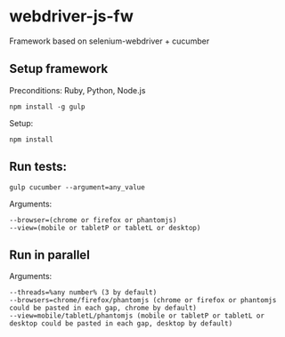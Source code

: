 # webdriver-js-fw

Framework based on selenium-webdriver + cucumber

## Setup framework

Preconditions: Ruby, Python, Node.js

    npm install -g gulp

Setup:

    npm install

## Run tests:

    gulp cucumber --argument=any_value

Arguments:

    --browser=(chrome or firefox or phantomjs)
    --view=(mobile or tabletP or tabletL or desktop)

## Run in parallel

Arguments:

    --threads=%any number% (3 by default)
    --browsers=chrome/firefox/phantomjs (chrome or firefox or phantomjs could be pasted in each gap, chrome by default)
    --view=mobile/tabletL/phantomjs (mobile or tabletP or tabletL or desktop could be pasted in each gap, desktop by default)